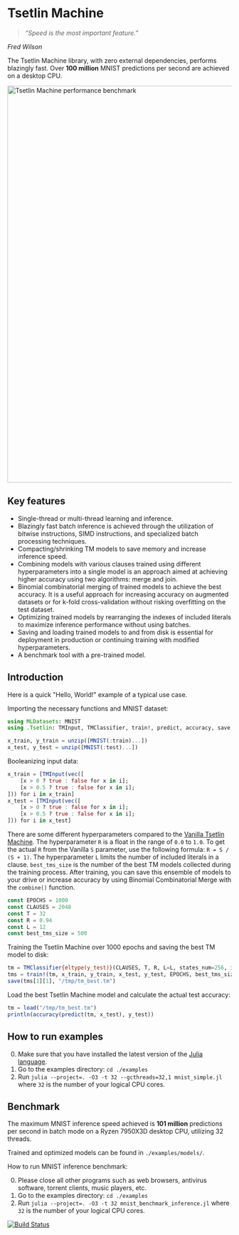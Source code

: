 # Tsetlin Machine

> *“Speed is the most important feature.”*

*Fred Wilson*

The Tsetlin Machine library, with zero external dependencies, performs blazingly fast.
Over **100 million** MNIST predictions per second are achieved on a desktop CPU.

<img width="890" alt="Tsetlin Machine performance benchmark" src="https://github.com/user-attachments/assets/bbbbedff-5bb2-4a32-867a-e53871f5afc7">

Key features
------------

  - Single-thread or multi-thread learning and inference.
  - Blazingly fast batch inference is achieved through the utilization of bitwise instructions, SIMD instructions, and specialized batch processing techniques.
  - Compacting/shrinking TM models to save memory and increase inference speed.
  - Combining models with various clauses trained using different hyperparameters into a single model is an approach aimed at achieving higher accuracy using two algorithms: merge and join.
  - Binomial combinatorial merging of trained models to achieve the best accuracy. It is a useful approach for increasing accuracy on augmented datasets or for k-fold cross-validation without risking overfitting on the test dataset.
  - Optimizing trained models by rearranging the indexes of included literals to maximize inference performance without using batches.
  - Saving and loading trained models to and from disk is essential for deployment in production or continuing training with modified hyperparameters.
  - A benchmark tool with a pre-trained model.


Introduction
------------

Here is a quick "Hello, World!" example of a typical use case.

Importing the necessary functions and MNIST dataset:

```julia
using MLDatasets: MNIST
using .Tsetlin: TMInput, TMClassifier, train!, predict, accuracy, save, load, unzip

x_train, y_train = unzip([MNIST(:train)...])
x_test, y_test = unzip([MNIST(:test)...])
```

Booleanizing input data:

```julia
x_train = [TMInput(vec([
    [x > 0 ? true : false for x in i];
    [x > 0.5 ? true : false for x in i];
])) for i in x_train]
x_test = [TMInput(vec([
    [x > 0 ? true : false for x in i];
    [x > 0.5 ? true : false for x in i];
])) for i in x_test]
```

There are some different hyperparameters compared to the [Vanilla Tsetlin Machine](https://github.com/cair/tmu).
The hyperparameter `R` is a float in the range of `0.0` to `1.0`.
To get the actual `R` from the Vanilla `S` parameter, use the following formula: `R = S / (S + 1)`.
The hyperparameter `L` limits the number of included literals in a clause.
`best_tms_size` is the number of the best TM models collected during the training process.
After training, you can save this ensemble of models to your drive or increase accuracy by using Binomial Combinatorial Merge with the `combine()` function.

```julia
const EPOCHS = 1000
const CLAUSES = 2048
const T = 32
const R = 0.94
const L = 12
const best_tms_size = 500
```

Training the Tsetlin Machine over 1000 epochs and saving the best TM model to disk:

```julia
tm = TMClassifier{eltype(y_test)}(CLAUSES, T, R, L=L, states_num=256, include_limit=128)
tms = train!(tm, x_train, y_train, x_test, y_test, EPOCHS, best_tms_size=best_tms_size, best_tms_compile=true, shuffle=true, batch=true)
save(tms[1][1], "/tmp/tm_best.tm")
```

Load the best Tsetlin Machine model and calculate the actual test accuracy:

```julia
tm = load("/tmp/tm_best.tm")
println(accuracy(predict(tm, x_test), y_test))
```

How to run examples
-------------------

0. Make sure that you have installed the latest version of the [Julia language](https://julialang.org/downloads/).
1. Go to the examples directory: `cd ./examples`
2. Run `julia --project=. -O3 -t 32 --gcthreads=32,1 mnist_simple.jl` where `32` is the number of your logical CPU cores.

Benchmark
---------
The maximum MNIST inference speed achieved is **101 million** predictions per second in batch mode on a Ryzen 7950X3D desktop CPU, utilizing 32 threads.

Trained and optimized models can be found in `./examples/models/`.

How to run MNIST inference benchmark:

0. Please close all other programs such as web browsers, antivirus software, torrent clients, music players, etc.
1. Go to the examples directory: `cd ./examples`
2. Run `julia --project=. -O3 -t 32 mnist_benchmark_inference.jl` where `32` is the number of your logical CPU cores.



[![Build Status](https://github.com/BooBSD/Tsetlin.jl/actions/workflows/CI.yml/badge.svg?branch=main)](https://github.com/BooBSD/Tsetlin.jl/actions/workflows/CI.yml?query=branch%3Amain)
